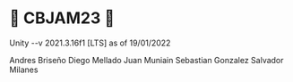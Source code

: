 # 👾 CBJAM23 👾

Unity --v 2021.3.16f1 [LTS] as of 19/01/2022

Andres Briseño
Diego Mellado
Juan Muniain
Sebastian Gonzalez
Salvador Milanes
